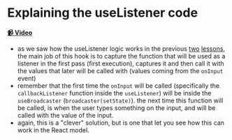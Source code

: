 # Explaining the useListener code

**[📹 Video](https://egghead.io/lessons/egghead-explaining-the-uselistener-code)**

- as we saw how the useListener logic works in the previous [two](https://egghead.io/lessons/egghead-pass-a-listener-to-a-usecallback-hook) [lessons](https://egghead.io/lessons/egghead-create-a-custom-uselistener-hook-around-usecallback), the main job of this hook is to capture the function that will be used as a listener in the first pass (first execution), captures it and then call it with the values that later will be called with (values coming from the `onInput` event)
- remember that the first time the `onInput` will be called (specifically the `callbackListener` function inside the `useListener`) will be inside the `useBroadcaster` (`broadcaster(setState)`). the next time this function will be called, is when the user types something on the input, and will be called with the value of the input.
- again, this is a "clever" solution, but is one that let you see how this can work in the React model.

